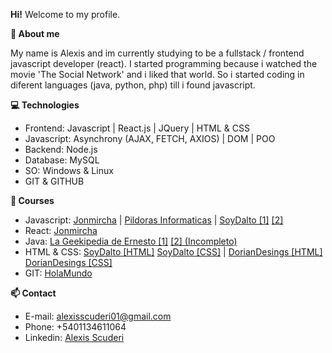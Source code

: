 <b>Hi!</b> Welcome to my profile.

<b>💬 About me</b>

My name is Alexis and im currently studying to be a fullstack / frontend javascript developer (react).
I started programming because i watched the movie 'The Social Network' and i liked that world. So i started coding in diferent languages (java, python, php)
till i found javascript.

<b>💻 Technologies</b>

- Frontend: Javascript | React.js | JQuery | HTML & CSS
- Javascript: Asynchrony (AJAX, FETCH, AXIOS) | DOM | POO
- Backend: Node.js
- Database: MySQL
- SO: Windows & Linux
- GIT & GITHUB

<b>📖 Courses</b>

- Javascript: <a href="https://www.youtube.com/watch?v=2SetvwBV-SU&list=PLvq-jIkSeTUZ6QgYYO3MwG9EMqC-KoLXA&ab_channel=jonmircha">Jonmircha</a> | <a href="https://www.youtube.com/watch?v=m2nscBtQEIs&list=PLU8oAlHdN5BmpobVmj1IlneKlVLJ84TID&ab_channel=pildorasinformaticas">Pildoras Informaticas</a> | <a href="https://www.youtube.com/watch?v=z95mZVUcJ-E&ab_channel=SoyDalto">SoyDalto [1]</a> <a href="https://www.youtube.com/watch?v=xOinGb2MZSk&t=111s&ab_channel=SoyDalto">[2]</a>
- React: <a href="https://www.youtube.com/watch?v=MPLN1ahXgcs&list=PLvq-jIkSeTUZ5XcUw8fJPTBKEHEKPMTKk&ab_channel=jonmircha">Jonmircha</a>
- Java: <a href="https://www.youtube.com/watch?v=L1oMLsiMusQ&list=PLyvsggKtwbLX9LrDnl1-K6QtYo7m0yXWB&ab_channel=LaGeekipediaDeErnesto">La Geekipedia de Ernesto [1]</a> <a href="https://www.youtube.com/watch?v=TjrPp48_ms0&list=PLyvsggKtwbLXEZjb8HrNTbWesTKIfpNak&ab_channel=LaGeekipediaDeErnesto">[2] (Incompleto)</a>
- HTML & CSS: <a href="https://www.youtube.com/watch?v=kN1XP-Bef7w&t=260s&ab_channel=SoyDalto">SoyDalto [HTML]</a> <a href="https://www.youtube.com/watch?v=OWKXEJN67FE&t=4s&ab_channel=SoyDalto">SoyDalto [CSS]</a> | <a href="https://www.youtube.com/watch?v=vz4z0RLcAyk&t=1s&ab_channel=DorianDesings">DorianDesings [HTML]</a> <a href="https://www.youtube.com/watch?v=N8V5JhasaSE&ab_channel=DorianDesings">DorianDesings [CSS]</a>
- GIT: <a href="https://www.youtube.com/watch?v=VdGzPZ31ts8&ab_channel=HolaMundo">HolaMundo</a>

<b>📫 Contact</b>

- E-mail: alexisscuderi01@gmail.com
- Phone: +5401134611064 
- Linkedin: <a href="https://www.linkedin.com/in/alexisscuderi/">Alexis Scuderi</a>
